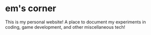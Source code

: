 # em's corner

This is my personal website! A place to document my experiments in coding, game development, and other miscellaneous tech!
